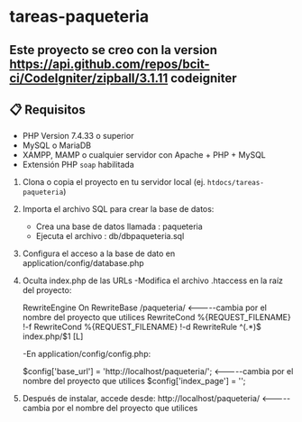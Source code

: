 # tareas-paqueteria
## Este proyecto se creo con la version https://api.github.com/repos/bcit-ci/CodeIgniter/zipball/3.1.11  codeigniter
## 📋 Requisitos

- PHP Version 7.4.33 o superior
- MySQL o MariaDB
- XAMPP, MAMP o cualquier servidor con Apache + PHP + MySQL
- Extensión PHP `soap` habilitada

1. Clona o copia el proyecto en tu servidor local (ej. `htdocs/tareas-paqueteria`)
2. Importa el archivo SQL para crear la base de datos:

   - Crea una base de datos llamada : paqueteria
   - Ejecuta el archivo : db/dbpaqueteria.sql

3. Configura el acceso a la base de dato en application/config/database.php

4. Oculta index.php de las URLs
    -Modifica el archivo .htaccess en la raíz del proyecto:

    <IfModule mod_rewrite.c>
        RewriteEngine On
        RewriteBase /paqueteria/ <-----cambia por el nombre del proyecto que utilices
        RewriteCond %{REQUEST_FILENAME} !-f
        RewriteCond %{REQUEST_FILENAME} !-d
        RewriteRule ^(.*)$ index.php/$1 [L]
    </IfModule>

    -En application/config/config.php:

    $config['base_url'] = 'http://localhost/paqueteria/'; <-----cambia por el nombre del proyecto que utilices
    $config['index_page'] = '';

5. Después de instalar, accede desde: http://localhost/paqueteria/ <-----cambia por el nombre del proyecto que utilices